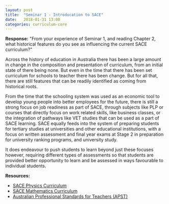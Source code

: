```yaml
---
layout: post
title:  "Seminar 1 - Introducation to SACE"
date:   2018-01-31 13:00
categories: curriculum-core
---
```

**Response:** "From your experience of Seminar 1, and reading Chapter 2, what historical features do you see as influencing the current SACE curriculum?"

Across the history of education in Australia there has been a large amount in change in the composition and presentation of curriculum, from an initial state of there being none. But even in the time that there has been set curriculum for schools to teacher there has been change. But for all that, there are still features that can be readily identified as coming from historical roots.

From the time that the schooling system was used as an economic tool to develop young people into better employees for the future, there is still a strong focus on job readiness as part of SACE, through subjects like PLP or courses that directly focus on work related skills, like business classes, or the integration of pathways like VET studies that can be used as a part of SACE learning. SACE equally feeds into the system of preparing students for tertiary studies at universities and other educational institutions, with a focus on written assessment and final year exams at Stage 2 in preparation for university ranking programs, and university study.

It does endeavour to push students to learn beyond just these focuses however, requiring different types of assessments so that students are provided better opportunity to learn and be assessed in ways favourable to individual students.

**Resources:**
* [SACE Physics Curriculum](https://www.sace.sa.edu.au/web/physics)
* [SACE Mathematics Curriculum](https://www.sace.sa.edu.au/learning/learning-areas/mathematics)
* [Australian Professional Standards for Teachers (APST)](https://www.aitsl.edu.au/docs/default-source/apst-resources/australian_professional_standard_for_teachers_final.pdf)